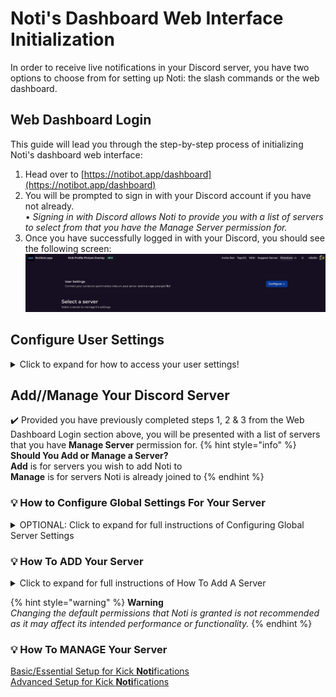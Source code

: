 # Noti's Dashboard Web Interface Initialization

In order to receive live notifications in your Discord server, you have two options to choose from for setting up Noti: the slash commands or the web dashboard.

## Web Dashboard Login
This guide will lead you through the step-by-step process of initializing Noti's dashboard web interface:

1. Head over to [https://notibot.app/dashboard](https://notibot.app/dashboard)
2. You will be prompted to sign in with your Discord account if you have not already. \
    • *Signing in with Discord allows Noti to provide you with a list of servers to select from that you have the Manage Server permission for.*
3. Once you have successfully logged in with your Discord, you should see the following screen: \
![](../../.gitbook/assets/dashboard_user_logged_in.png) 

## Configure User Settings
<details>
<summary>
Click to expand for how to access your user settings!
</summary>

✔️ Connect your socials to synchronize roles on your server and manage your profile with the **Configure** button, which gives the following configurable options: \
	- **Birthday**: Set up your birthday date. Please ensure you are entering the correct date as this cannot be changed later. Format: DD/MM (e.g. 20/12) \
	- **Global Language**: Set your global language for Noti. \
	- **Kick**: Connect/disconnect your Kick.com account \
	- **Twitch**: Connect/disconnect your Twitch.tv account \
	- **Twitter**: Connect/disconnect your Twitter account 
</details>

## Add//Manage Your Discord Server

✔️ Provided you have previously completed steps 1, 2 & 3 from the Web Dashboard Login section above, you will be presented with a list of servers that you have **Manage Server** permission for. 
{% hint style="info" %} **Should You Add or Manage a Server?** \
**Add** is for servers you wish to add Noti to \
**Manage** is for servers Noti is already joined to
{% endhint %}

### 💡 How to Configure Global Settings For Your Server
<details>
<summary>
OPTIONAL: Click to expand for full instructions of Configuring Global Server Settings
</summary>

1. Select a server you wish to configure via the `Manage` button 
2. Next press the `Configure` button next to the social media account to configure that category 
   
   **[Streamers]** \
	• Add, Configure or Delete any streamer notifications for your server here. \
   **[Global Editor]** \
	• Customize both the global live & offline notifications for your server here. *(premium only)* \
   **[Misc]** \
	• Sync Username - Should usernames be synced? *(Default: disabled; premium only)* \
   **[Panel]** \
	• Link and Sync Account: Select a channel and send the panel for linking & syncing your Kick.com account there. \
	• Leaderboard: Select a streamer & channel to send the streamer's leaderboard panel to. *(premium only)* \
![](../../.gitbook/assets/dashboard_social_configure.png) 
</details>

### 💡 How To ADD Your Server
<details>
<summary>
Click to expand for full instructions of How To Add A Server
</summary>
	
1. Click the **Add** button directly below the server logo you wish to add Noti to. 
2. Follow the on screen prompts to add Noti to the server(s) of your choice. 

If you have successfully completed the steps listed above, your dashboard should look similar to the following: \
![](../../.gitbook/assets/dashboard_server_list.png)

Upon returning to the [Noti Dashboard](https://notibot.app/dashboard) you will now see a **Manage** button in place of the previous Add button. To do so, follow the information in the next section below for how to manage your server!
</details>

{% hint style="warning" %} **Warning** \
*Changing the default permissions that Noti is granted is not recommended as it may affect its intended performance or functionality.*
{% endhint %}

### 💡 How To MANAGE Your Server
[Basic/Essential Setup for Kick **Noti**fications](setup/dashboard/dashboard-setup-for-kick.md) \
[Advanced Setup for Kick **Noti**fications](setup/dashboard/dashboard-advanced-setup-for-kick.md)
